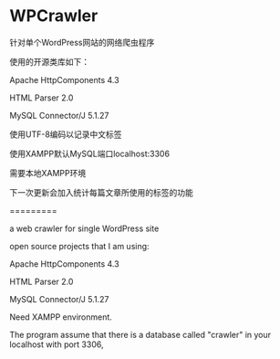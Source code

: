 WPCrawler
=========

针对单个WordPress网站的网络爬虫程序

使用的开源类库如下：

Apache HttpComponents 4.3

HTML Parser 2.0

MySQL Connector/J 5.1.27

使用UTF-8编码以记录中文标签

使用XAMPP默认MySQL端口localhost:3306

需要本地XAMPP环境

下一次更新会加入统计每篇文章所使用的标签的功能

=========

a web crawler for single WordPress site

open source projects that I am using:

Apache HttpComponents 4.3

HTML Parser 2.0

MySQL Connector/J 5.1.27

Need XAMPP environment.

The program assume that there is a database called "crawler" in your localhost with port 3306,
